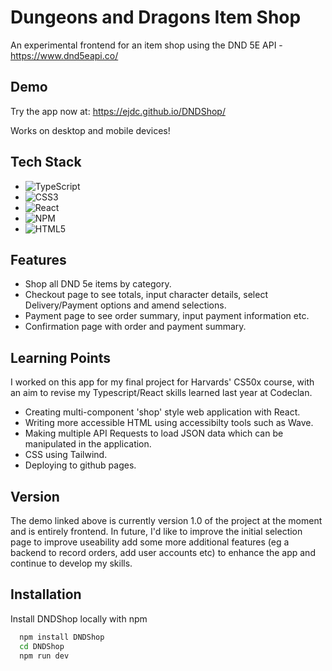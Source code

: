
# Dungeons and Dragons Item Shop

An experimental frontend for an item shop using the DND 5E API - https://www.dnd5eapi.co/

## Demo

Try the app now at: 
https://ejdc.github.io/DNDShop/

Works on desktop and mobile devices!
## Tech Stack
- ![TypeScript](https://img.shields.io/badge/TypeScript-007ACC?style=for-the-badge&logo=typescript&logoColor=white)
- ![CSS3](https://img.shields.io/badge/Tailwind_CSS-38B2AC?style=for-the-badge&logo=tailwind-css&logoColor=white)
- ![React](https://img.shields.io/badge/React-20232A?style=for-the-badge&logo=react&logoColor=61DAFB)
- ![NPM](https://img.shields.io/badge/NPM-%23000000.svg?style=for-the-badge&logo=npm&logoColor=white)
- ![HTML5](https://img.shields.io/badge/HTML5-E34F26?style=for-the-badge&logo=html5&logoColor=white)



## Features

- Shop all DND 5e items by category.
- Checkout page to see totals, input character details, select Delivery/Payment options and amend selections.
- Payment page to see order summary, input payment information etc.
- Confirmation page with order and payment summary.

## Learning Points

I worked on this app for my final project for Harvards' CS50x course, with an aim to revise my Typescript/React skills learned last year at Codeclan.

- Creating multi-component 'shop' style web application with React.
- Writing more accessible HTML using accessibilty tools such as Wave.
- Making multiple API Requests to load JSON data which can be manipulated in the application.
- CSS using Tailwind.
- Deploying to github pages.
## Version

The demo linked above is currently version 1.0 of the project at the moment and is entirely frontend. In future, I'd like to improve the initial selection page to improve useability add some more additional features (eg a backend to record orders, add user accounts etc) to enhance the app and continue to develop my skills.
## Installation

Install DNDShop locally with npm

```bash
  npm install DNDShop
  cd DNDShop
  npm run dev
```
    